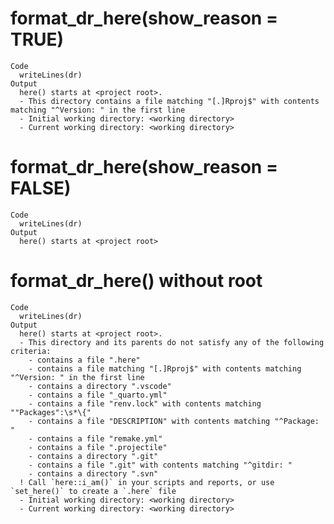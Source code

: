 # format_dr_here(show_reason = TRUE)

    Code
      writeLines(dr)
    Output
      here() starts at <project root>.
      - This directory contains a file matching "[.]Rproj$" with contents matching "^Version: " in the first line
      - Initial working directory: <working directory>
      - Current working directory: <working directory>

# format_dr_here(show_reason = FALSE)

    Code
      writeLines(dr)
    Output
      here() starts at <project root>

# format_dr_here() without root

    Code
      writeLines(dr)
    Output
      here() starts at <project root>.
      - This directory and its parents do not satisfy any of the following criteria:
        - contains a file ".here"
        - contains a file matching "[.]Rproj$" with contents matching "^Version: " in the first line
        - contains a directory ".vscode"
        - contains a file "_quarto.yml"
        - contains a file "renv.lock" with contents matching ""Packages":\s*\{"
        - contains a file "DESCRIPTION" with contents matching "^Package: "
        - contains a file "remake.yml"
        - contains a file ".projectile"
        - contains a directory ".git"
        - contains a file ".git" with contents matching "^gitdir: "
        - contains a directory ".svn"
      ! Call `here::i_am()` in your scripts and reports, or use `set_here()` to create a `.here` file
      - Initial working directory: <working directory>
      - Current working directory: <working directory>

